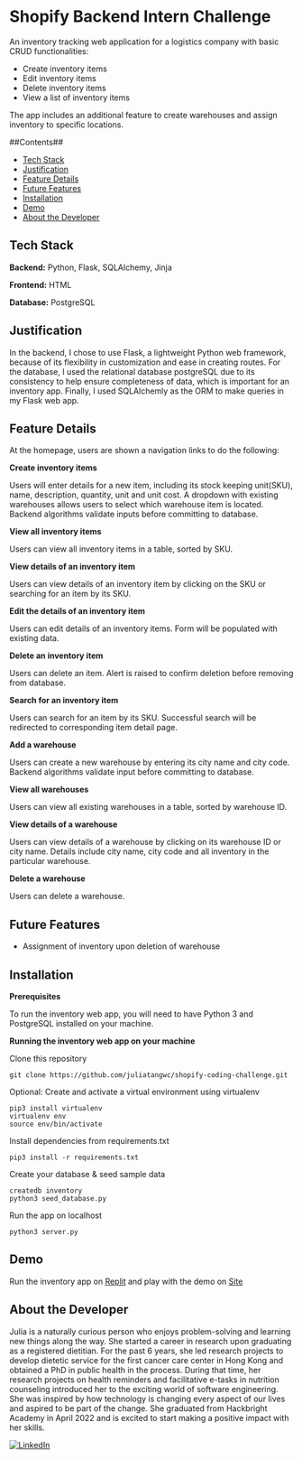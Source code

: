 # Shopify Backend Intern Challenge

An inventory tracking web application for a logistics company with basic CRUD functionalities:
- Create inventory items
- Edit inventory items
- Delete inventory items
- View a list of inventory items

The app includes an additional feature to create warehouses and assign inventory to specific locations.

##Contents##
- [Tech Stack](#tech-stack)
- [Justification](#justification)
- [Feature Details](#feature-details)
- [Future Features](#future-features)
- [Installation](#installation)
- [Demo](#demo)
- [About the Developer](#about-the-developer)

## Tech Stack

**Backend:** Python, Flask, SQLAlchemy, Jinja

**Frontend:** HTML

**Database:** PostgreSQL

## Justification
In the backend, I chose to use Flask, a lightweight Python web framework, because of its flexibility in customization and ease in creating routes. For the database, I used the relational database postgreSQL due to its consistency to help ensure completeness of data, which is important for an inventory app. Finally, I used SQLAlchemly as the ORM to make queries in my Flask web app. 

## Feature Details

At the homepage, users are shown a navigation links to do the following:

**Create inventory items**

Users will enter details for a new item, including its stock keeping unit(SKU), name, description, quantity, unit and unit cost. A dropdown with existing warehouses allows users to select which warehouse item is located.
Backend algorithms validate inputs before committing to database.

**View all inventory items**

Users can view all inventory items in a table, sorted by SKU. 

**View details of an inventory item**

Users can view details of an inventory item by clicking on the SKU or searching for an item by its SKU.

**Edit the details of an inventory item**

Users can edit details of an inventory items. Form will be populated with existing data.

**Delete an inventory item**

Users can delete an item. Alert is raised to confirm deletion before removing from database.

**Search for an inventory item**

Users can search for an item by its SKU. Successful search will be redirected to corresponding item detail page. 

**Add a warehouse**

Users can create a new warehouse by entering its city name and city code. Backend algorithms validate input before committing to database.

**View all warehouses**

Users can view all existing warehouses in a table, sorted by warehouse ID.

**View details of a warehouse**

Users can view details of a warehouse by clicking on its warehouse ID or city name. Details include city name, city code and all inventory in the particular warehouse.

**Delete a warehouse**

Users can delete a warehouse. 

## Future Features

- Assignment of inventory upon deletion of warehouse

## Installation

**Prerequisites**

To run the inventory web app, you will need to have Python 3 and PostgreSQL installed on your machine.

**Running the inventory web app on your machine**

Clone this repository
```shell
git clone https://github.com/juliatangwc/shopify-coding-challenge.git
```
Optional: Create and activate a virtual environment using virtualenv
```shell
pip3 install virtualenv
virtualenv env
source env/bin/activate
```
Install dependencies from requirements.txt
```shell
pip3 install -r requirements.txt
```
Create your database & seed sample data
```shell
createdb inventory
python3 seed_database.py
```
Run the app on localhost
```shell
python3 server.py
```
## Demo
Run the inventory app on [Replit](https://replit.com/join/rruscqcvah-juliatangwc) and play with the demo on [Site](https://shopify-coding-challenge.juliatangwc.repl.co)

## About the Developer
Julia is a naturally curious person who enjoys problem-solving and learning new things along the way. She started a career in research upon graduating as a registered dietitian. For the past 6 years, she led research projects to develop dietetic service for the first cancer care center in Hong Kong and obtained a PhD in public health in the process. During that time, her research projects on health reminders and facilitative e-tasks in nutrition counseling introduced her to the exciting world of software engineering. She was inspired by how technology is changing every aspect of our lives and aspired to be part of the change. She graduated from Hackbright Academy in April 2022 and is excited to start making a positive impact with her skills.

[![LinkedIn][LinkedInImg]][LinkedInLink]

[LinkedInImg]: https://img.shields.io/badge/linkedin-%230077B5.svg?style=for-the-badge&logo=linkedin&logoColor=white
[LinkedInLink]: https://www.linkedin.com/in/juliatangwc